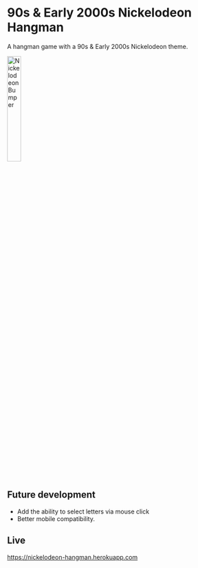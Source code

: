 # 90s &amp; Early 2000s Nickelodeon Hangman
A hangman game with a 90s &amp; Early 2000s Nickelodeon theme.

<img src="http://i.imgur.com/SrRgFeF.png" width="25%" alt="Nickelodeon Bumper">

## Future development
* Add the ability to select letters via mouse click
* Better mobile compatibility.

## Live
https://nickelodeon-hangman.herokuapp.com
